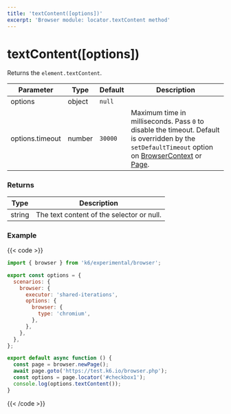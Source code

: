 ```yaml
---
title: 'textContent([options])'
excerpt: 'Browser module: locator.textContent method'
---
```


# textContent([options])

Returns the `element.textContent`.

<TableWithNestedRows>

| Parameter       | Type   | Default | Description                                                                                                                                                                                                                                                   |
| --------------- | ------ | ------- | ------------------------------------------------------------------------------------------------------------------------------------------------------------------------------------------------------------------------------------------------------------- |
| options         | object | `null`  |                                                                                                                                                                                                                                                               |
| options.timeout | number | `30000` | Maximum time in milliseconds. Pass `0` to disable the timeout. Default is overridden by the `setDefaultTimeout` option on [BrowserContext](https://grafana.com/docs/k6/<K6_VERSION>/javascript-api/k6-experimental/browser/browsercontext/) or [Page](https://grafana.com/docs/k6/<K6_VERSION>/javascript-api/k6-experimental/browser/page/). |

</TableWithNestedRows>

### Returns

| Type   | Description                               |
| ------ | ----------------------------------------- |
| string | The text content of the selector or null. |

### Example

{{< code >}}

```javascript
import { browser } from 'k6/experimental/browser';

export const options = {
  scenarios: {
    browser: {
      executor: 'shared-iterations',
      options: {
        browser: {
          type: 'chromium',
        },
      },
    },
  },
};

export default async function () {
  const page = browser.newPage();
  await page.goto('https://test.k6.io/browser.php');
  const options = page.locator('#checkbox1');
  console.log(options.textContent());
}
```

{{< /code >}}
